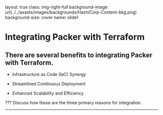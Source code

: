 layout: true
class: img-right-full
background-image: url(../../assets/images/backgrounds/HashiCorp-Content-bkg.png)
background-size: cover
name: slide1

# Integrating Packer with Terraform

## There are several benefits to integrating Packer with Terraform.

- Infrastructure as Code (IaC) Synergy

- Streamlined Continuous Deployment
  
- Enhanced Scalability and Efficiency

???
Discuss how these are the three primary reasons for integration.

---
